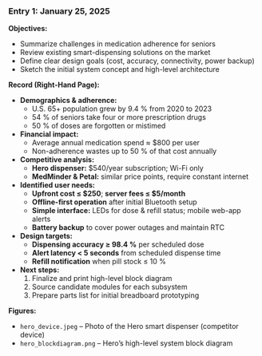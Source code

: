 ### Entry 1: January 25, 2025

**Objectives:**
- Summarize challenges in medication adherence for seniors  
- Review existing smart-dispensing solutions on the market  
- Define clear design goals (cost, accuracy, connectivity, power backup)  
- Sketch the initial system concept and high-level architecture  

**Record (Right-Hand Page):**
- **Demographics & adherence:**  
  - U.S. 65+ population grew by 9.4 % from 2020 to 2023  
  - 54 % of seniors take four or more prescription drugs  
  - 50 % of doses are forgotten or mistimed  
- **Financial impact:**  
  - Average annual medication spend ≈ \$800 per user  
  - Non-adherence wastes up to 50 % of that cost annually  
- **Competitive analysis:**  
  - **Hero dispenser:** \$540/year subscription; Wi-Fi only  
  - **MedMinder & Petal:** similar price points, require constant internet  
- **Identified user needs:**  
  - **Upfront cost ≤ \$250**; **server fees ≤ \$5/month**  
  - **Offline-first operation** after initial Bluetooth setup  
  - **Simple interface:** LEDs for dose & refill status; mobile web-app alerts  
  - **Battery backup** to cover power outages and maintain RTC  
- **Design targets:**  
  - **Dispensing accuracy ≥ 98.4 %** per scheduled dose  
  - **Alert latency < 5 seconds** from scheduled dispense time  
  - **Refill notification** when pill stock ≤ 10 %  
- **Next steps:**  
  1. Finalize and print high-level block diagram  
  2. Source candidate modules for each subsystem  
  3. Prepare parts list for initial breadboard prototyping  

**Figures:**
- `hero_device.jpeg` – Photo of the Hero smart dispenser (competitor device)  
- `hero_blockdiagram.png` – Hero’s high-level system block diagram  


